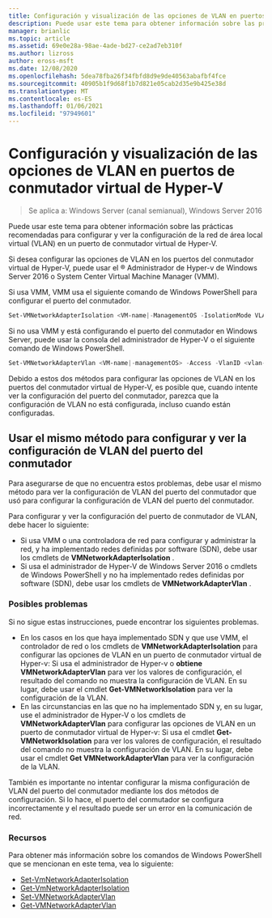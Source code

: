 ```yaml
---
title: Configuración y visualización de las opciones de VLAN en puertos de conmutador virtual de Hyper-V
description: Puede usar este tema para obtener información sobre las prácticas recomendadas para configurar y ver la configuración de la red de área local virtual (VLAN) en un puerto de conmutador virtual de Hyper-V en Windows Server 2016.
manager: brianlic
ms.topic: article
ms.assetid: 69e0e28a-98ae-4ade-bd27-ce2ad7eb310f
ms.author: lizross
author: eross-msft
ms.date: 12/08/2020
ms.openlocfilehash: 5dea78fba26f34fbfd8d9e9de40563abafbf4fce
ms.sourcegitcommit: 40905b1f9d68f1b7d821e05cab2d35e9b425e38d
ms.translationtype: MT
ms.contentlocale: es-ES
ms.lasthandoff: 01/06/2021
ms.locfileid: "97949601"
---
```

# <a name="configure-and-view-vlan-settings-on-hyper-v-virtual-switch-ports"></a>Configuración y visualización de las opciones de VLAN en puertos de conmutador virtual de Hyper-V

>Se aplica a: Windows Server (canal semianual), Windows Server 2016

Puede usar este tema para obtener información sobre las prácticas recomendadas para configurar y ver la configuración de la red de área local virtual (VLAN) en un puerto de conmutador virtual de Hyper-V.

Si desea configurar las opciones de VLAN en los puertos del conmutador virtual de Hyper-V, puede usar el &reg; Administrador de Hyper-v de Windows Server 2016 o System Center Virtual Machine Manager (VMM).

Si usa VMM, VMM usa el siguiente comando de Windows PowerShell para configurar el puerto del conmutador.

```powershell
Set-VMNetworkAdapterIsolation <VM-name|-ManagementOS -IsolationMode VLAN -DefaultIsolationID <vlan-value> -AllowUntaggedTraffic $True
```
Si no usa VMM y está configurando el puerto del conmutador en Windows Server, puede usar la consola del administrador de Hyper-V o el siguiente comando de Windows PowerShell.
```powershell
Set-VMNetworkAdapterVlan <VM-name|-managementOS> -Access -VlanID <vlan-value>
```

Debido a estos dos métodos para configurar las opciones de VLAN en los puertos del conmutador virtual de Hyper-V, es posible que, cuando intente ver la configuración del puerto del conmutador, parezca que la configuración de VLAN no está configurada, incluso cuando están configuradas.

## <a name="use-the-same-method-to-configure-and-view-switch-port-vlan-settings"></a>Usar el mismo método para configurar y ver la configuración de VLAN del puerto del conmutador

Para asegurarse de que no encuentra estos problemas, debe usar el mismo método para ver la configuración de VLAN del puerto del conmutador que usó para configurar la configuración de VLAN del puerto del conmutador.

Para configurar y ver la configuración del puerto de conmutador de VLAN, debe hacer lo siguiente:

- Si usa VMM o una controladora de red para configurar y administrar la red, y ha implementado redes definidas por software (SDN), debe usar los cmdlets de **VMNetworkAdapterIsolation** .
- Si usa el administrador de Hyper-V de Windows Server 2016 o cmdlets de Windows PowerShell y no ha implementado redes definidas por software (SDN), debe usar los cmdlets de **VMNetworkAdapterVlan** .

### <a name="possible-issues"></a>Posibles problemas

Si no sigue estas instrucciones, puede encontrar los siguientes problemas.

- En los casos en los que haya implementado SDN y que use VMM, el controlador de red o los cmdlets de **VMNetworkAdapterIsolation** para configurar las opciones de VLAN en un puerto de conmutador virtual de Hyper-v: Si usa el administrador de Hyper-v o **obtiene VMNetworkAdapterVlan** para ver los valores de configuración, el resultado del comando no muestra la configuración de VLAN. En su lugar, debe usar el cmdlet **Get-VMNetworkIsolation** para ver la configuración de la VLAN.
- En las circunstancias en las que no ha implementado SDN y, en su lugar, use el administrador de Hyper-V o los cmdlets de **VMNetworkAdapterVlan** para configurar las opciones de VLAN en un puerto de conmutador virtual de Hyper-v: Si usa el cmdlet **Get-VMNetworkIsolation** para ver los valores de configuración, el resultado del comando no muestra la configuración de VLAN. En su lugar, debe usar el cmdlet **Get VMNetworkAdapterVlan** para ver la configuración de la VLAN.

También es importante no intentar configurar la misma configuración de VLAN del puerto del conmutador mediante los dos métodos de configuración. Si lo hace, el puerto del conmutador se configura incorrectamente y el resultado puede ser un error en la comunicación de red.

### <a name="resources"></a>Recursos

Para obtener más información sobre los comandos de Windows PowerShell que se mencionan en este tema, vea lo siguiente:

- [Set-VmNetworkAdapterIsolation](/powershell/module/hyper-v/set-vmnetworkadapterisolation)
- [Get-VmNetworkAdapterIsolation](/powershell/module/hyper-v/get-vmnetworkadapterisolation)
- [Set-VMNetworkAdapterVlan](/powershell/module/hyper-v/set-vmnetworkadaptervlan)
- [Get-VMNetworkAdapterVlan](/powershell/module/hyper-v/get-vmnetworkadaptervlan)
